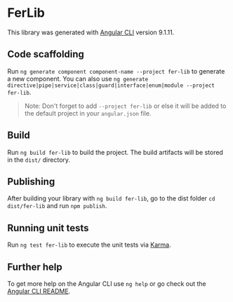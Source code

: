 # FerLib

This library was generated with [Angular CLI](https://github.com/angular/angular-cli) version 9.1.11.

## Code scaffolding

Run `ng generate component component-name --project fer-lib` to generate a new component. You can also use `ng generate directive|pipe|service|class|guard|interface|enum|module --project fer-lib`.
> Note: Don't forget to add `--project fer-lib` or else it will be added to the default project in your `angular.json` file. 

## Build

Run `ng build fer-lib` to build the project. The build artifacts will be stored in the `dist/` directory.

## Publishing

After building your library with `ng build fer-lib`, go to the dist folder `cd dist/fer-lib` and run `npm publish`.

## Running unit tests

Run `ng test fer-lib` to execute the unit tests via [Karma](https://karma-runner.github.io).

## Further help

To get more help on the Angular CLI use `ng help` or go check out the [Angular CLI README](https://github.com/angular/angular-cli/blob/master/README.md).
